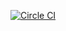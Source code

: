 [![Circle CI](https://circleci.com/gh/neonroots/arbor-2.0.svg?style=svg)](https://circleci.com/gh/neonroots/arbor-2.0)
